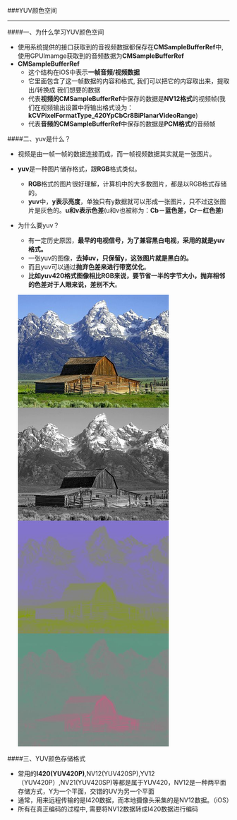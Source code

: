 ###YUV颜色空间
***
####一、为什么学习YUV颜色空间

- 使用系统提供的接口获取到的音视频数据都保存在**CMSampleBufferRef**中, 使用GPUImamge获取到的音频数据为**CMSampleBufferRef**
- **CMSampleBufferRef**
    - 这个结构在iOS中表示**一帧音频/视频数据**
    - 它里面包含了这一帧数据的内容和格式, 我们可以把它的内容取出来，提取出/转换成 我们想要的数据
    - 代表**视频的CMSampleBufferRef**中保存的数据是**NV12格式**的视频帧(我们在视频输出设置中将输出格式设为：**kCVPixelFormatType_420YpCbCr8BiPlanarVideoRange**)
    - 代表**音频的CMSampleBufferRef**中保存的数据是**PCM格式**的音频帧
    
####二、yuv是什么？
- 视频是由一帧一帧的数据连接而成，而一帧视频数据其实就是一张图片。
- **yuv**是一种图片储存格式，跟**RGB**格式类似。
    - **RGB**格式的图片很好理解，计算机中的大多数图片，都是以RGB格式存储的。
    - **yuv**中，**y表示亮度**，单独只有y数据就可以形成一张图片，只不过这张图片是灰色的。**u和v表示色差**(u和v也被称为：**Cb－蓝色差，Cr－红色差**)

- 为什么要yuv？
    - 有一定历史原因，**最早的电视信号，为了兼容黑白电视，采用的就是yuv格式。**
    - 一张yuv的图像，**去掉uv，只保留y，这张图片就是黑白的。**
    - 而且yuv可以通过**抛弃色差来进行带宽优化**。
    - **比如yuv420格式图像相比RGB来说，要节省一半的字节大小，抛弃相邻的色差对于人眼来说，差别不大**。
    
    ![](/assets/440px-Barns_grand_tetons_YCbCr_separation.jpg)
    
####三、YUV颜色存储格式

- 常用的**I420(YUV420P)**,NV12(YUV420SP),YV12（YUV420P）,NV21(YUV420SP)等都是属于YUV420，NV12是一种两平面存储方式，Y为一个平面，交错的UV为另一个平面
- 通常，用来远程传输的是I420数据，而本地摄像头采集的是NV12数据。（iOS）
- 所有在真正编码的过程中, 需要将NV12数据转成I420数据进行编码   
    
    
    
    
    